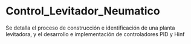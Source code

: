 # Control_Levitador_Neumatico
Se detalla el proceso de construcción e identificación de una planta levitadora, y el desarrollo e implementación de controladores PID y Hinf
